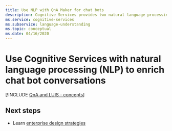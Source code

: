 ```yaml
---
title: Use NLP with QnA Maker for chat bots
description: Cognitive Services provides two natural language processing services, Language Understanding and QnA Maker, each with a different purpose. Understand when to use each service and how they compliment each other.
ms.service: cognitive-services
ms.subservice: language-understanding
ms.topic: conceptual
ms.date: 04/16/2020
---
```


# Use Cognitive Services with natural language processing (NLP) to enrich chat bot conversations

[!INCLUDE [QnA and LUIS - concepts](../includes/luis-qnamaker-shared-concept.md)]

## Next steps

* Learn [enterprise design strategies](luis-concept-enterprise.md)